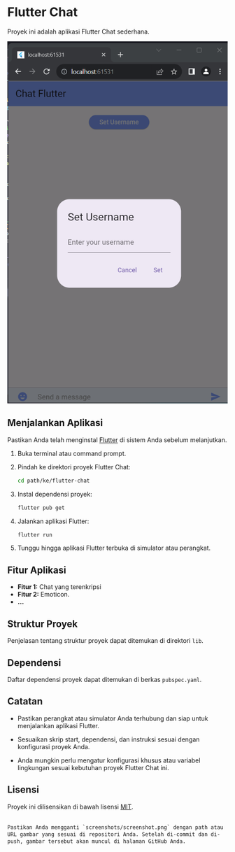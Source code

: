 
# Flutter Chat

Proyek ini adalah aplikasi Flutter Chat sederhana.

![Screenshot Aplikasi](foto/1.png)

## Menjalankan Aplikasi

Pastikan Anda telah menginstal [Flutter](https://flutter.dev/docs/get-started/install) di sistem Anda sebelum melanjutkan.

1. Buka terminal atau command prompt.

2. Pindah ke direktori proyek Flutter Chat:

   ```bash
   cd path/ke/flutter-chat
   ```

3. Instal dependensi proyek:

   ```bash
   flutter pub get
   ```

4. Jalankan aplikasi Flutter:

   ```bash
   flutter run
   ```

5. Tunggu hingga aplikasi Flutter terbuka di simulator atau perangkat.

## Fitur Aplikasi

- **Fitur 1:** Chat yang terenkripsi
- **Fitur 2:** Emoticon.
- **...**

## Struktur Proyek

Penjelasan tentang struktur proyek dapat ditemukan di direktori `lib`.

## Dependensi

Daftar dependensi proyek dapat ditemukan di berkas `pubspec.yaml`.

## Catatan

- Pastikan perangkat atau simulator Anda terhubung dan siap untuk menjalankan aplikasi Flutter.

- Sesuaikan skrip start, dependensi, dan instruksi sesuai dengan konfigurasi proyek Anda.

- Anda mungkin perlu mengatur konfigurasi khusus atau variabel lingkungan sesuai kebutuhan proyek Flutter Chat ini.

## Lisensi

Proyek ini dilisensikan di bawah lisensi [MIT](LICENSE).
```

Pastikan Anda mengganti `screenshots/screenshot.png` dengan path atau URL gambar yang sesuai di repositori Anda. Setelah di-commit dan di-push, gambar tersebut akan muncul di halaman GitHub Anda.
